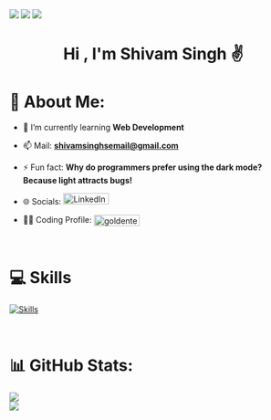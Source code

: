
<img src="https://user-images.githubusercontent.com/74038190/212284100-561aa473-3905-4a80-b561-0d28506553ee.gif" />
<img  src="https://user-images.githubusercontent.com/74038190/240304586-d48893bd-0757-481c-8d7e-ba3e163feae7.png" />
<img src="https://user-images.githubusercontent.com/74038190/212284100-561aa473-3905-4a80-b561-0d28506553ee.gif" /> 
<h1 align="center"> Hi , I'm Shivam Singh ✌️ </h1> 


# 💫 About Me:

- 🌱 I’m currently learning **Web Development**

- 📫 Mail: **shivamsinghsemail@gmail.com**

- ⚡ Fun fact: **Why do programmers prefer using the dark mode? Because light attracts bugs!**

- 🌐 Socials: <a href="https://www.linkedin.com/in/i-shivamsingh/"><img src="https://img.shields.io/badge/LinkedIn-blue?style=for-the-badge&logo=linkedin&logoColor=white" alt="LinkedIn Badge" height="20" width="80"/></a>
- 👨‍💻 Coding Profile: <a href="https://leetcode.com/u/I-ShivamSingh/" target="blank"><img align="center" src="https://cdn.icon-icons.com/icons2/2530/PNG/512/leetcode_button_icon_151892.png" alt="goldenterminator" height="20" width="80" /></a>

<br>

# 💻 Skills 
[![Skills](https://skillicons.dev/icons?i=cpp,html,css,js,mongodb,express,react,nodejs)](https://skillicons.dev)

<br>

# 📊 GitHub Stats:
![](https://github-readme-streak-stats.herokuapp.com/?user=I-ShivamSingh&theme=highcontrast&hide_border=true)<br/>
![](https://github-readme-stats.vercel.app/api/top-langs/?username=I-ShivamSingh&theme=highcontrast&hide_border=true&include_all_commits=true&count_private=true&layout=compact)

</body>

